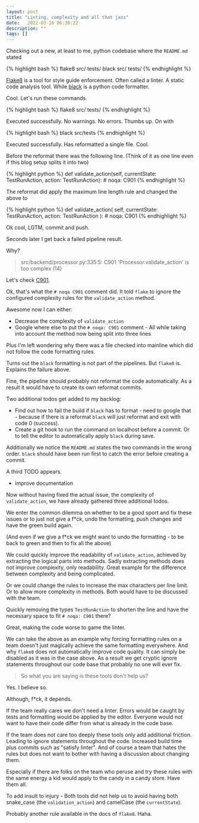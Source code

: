 ```yaml
---
layout: post
title: "Linting, complexity and all that jazz"
date:   2022-03-16 06:30:22
description: ""
tags: []
---
```


Checking out a new, at least to me, python codebase where the `README.md` stated

{% highlight bash %}
flake8 src/ tests/
black src/ tests/
{% endhighlight %}

[Flake8](https://flake8.pycqa.org/en/latest/index.html) is a tool for style guide enforcement. Often called a linter. A static code analysis tool.
While [black](https://github.com/psf/black) is a python code formatter.

Cool. Let's run these commands.

{% highlight bash %}
flake8 src/ tests/
{% endhighlight %}

Executed successfully. No warnings. No errors. Thumbs up. On with

{% highlight bash %}
black src/tests
{% endhighlight %}

Executed successfully. Has reformatted a single file. Cool.

Before the reformat there was the following line. (Think of it as one line even if this blog setup splits it into two)

{% highlight python %}
def validate_action(self, currentState: TestRunAction, action: TestRunAction):  # noqa: C901
{% endhighlight %}

The reformat did apply the maximum line length rule and changed the above to

{% highlight python %}
def validate_action(
  self, currentState: TestRunAction, action: TestRunAction
):  # noqa: C901
{% endhighlight %}

Ok cool, LGTM, commit and push.

Seconds later I get back a failed pipeline result.

Why?

> src/backend/processor.py:335:5: C901 'Processor.validate_action' is too complex (14)

Let's check [C901](https://www.flake8rules.com/rules/C901.html).

Ok, that's what the `# noqa C901` comment did.
It told `flake` to ignore the configured complexity rules for the `validate_action` method.

Awesome now I can either:

* Decrease the complexity of `validate_action`
* Google where else to put the `# noqa: C901` comment - All while taking into account the method now being split into three lines

Plus I'm left wondering why there was a file checked into mainline which did not follow the code formatting rules.

Turns out the `black` formatting is not part of the pipelines. But `flake8` is. Explains the failure above.

Fine, the pipeline should probably not reformat the code automatically. As a result it would have to create its own reformat commits.

Two additional todos get added to my backlog:

* Find out how to fail the build if `black` has to format - need to google that - because if there is a reformat `black` will just reformat and exit with code 0 (success).
* Create a git hook to run the command on localhost before a commit. Or to tell the editor to automatically apply `black` during save.

Additionally we notice the `README.md` states the two commands in the wrong order. `black` should have been run first to catch the error before creating a commit.

A third TODO appears.

* improve documentation

Now without having fixed the actual issue, the complexity of `validate_action`, we have already gathered three additional todos.

We enter the common dilemma on whether to be a good sport and fix these issues or to just not give a f\*ck, undo the formatting, push changes and have the green build again.

(And even if we give a f\*ck we might want to undo the formatting - to be back to green and then to fix all the above)

We could quickly improve the readability of `validate_action`, achieved by extracting the logical parts into methods. Sadly extracting methods does not improve complexity, only readability. Great example for the difference between complexity and being complicated.

Or we could change the rules to increase the max characters per line limit. Or to allow more complexity in methods. Both would have to be discussed with the team.

Quickly removing the types `TestRunAction` to shorten the line and have the necessary space to fit `# noqa: C901` there?

Great, making the code worse to game the linter.

We can take the above as an example why forcing formatting rules on a team doesn't just magically achieve the same formatting everywhere.
And why `flake8` does not automatically improve code quality. It can simply be disabled as it was in the case above. As a result we get cryptic ignore statements throughout our code base that probably no one will ever fix.

> So what you are saying is these tools don't help us?

Yes. I believe so.

Although, f\*ck, it depends.

If the team really cares we don't need a linter. Errors would be caught by tests and formatting would be applied by the editor. Everyone would not want to have their code differ from what is already in the code base.

If the team does not care too deeply these tools only add additional friction. Leading to ignore statements throughout the code. Increased build time plus commits such as "satisfy linter". And of course a team that hates the rules but does not want to bother with having a discussion about changing them.

Especially if there are folks on the team who peruse and try these rules with the same energy a kid would apply to the candy in a candy store. Have them all.

To add insult to injury - Both tools did not help us to avoid having both snake_case (the `validation_action`) and camelCase (the `currentState`).

Probably another rule available in the docs of `flake8`. Haha.
